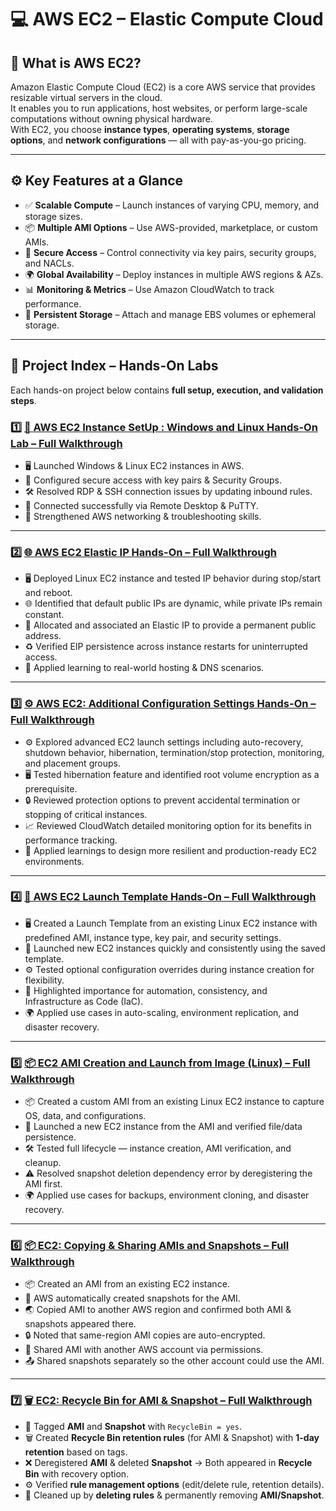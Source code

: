 # 💻 AWS EC2 – Elastic Compute Cloud

## 🌟 What is AWS EC2?
Amazon Elastic Compute Cloud (EC2) is a core AWS service that provides resizable virtual servers in the cloud.  
It enables you to run applications, host websites, or perform large-scale computations without owning physical hardware.  
With EC2, you choose **instance types**, **operating systems**, **storage options**, and **network configurations** — all with pay-as-you-go pricing.

---

## ⚙️ Key Features at a Glance
- ✅ **Scalable Compute** – Launch instances of varying CPU, memory, and storage sizes.
- 📦 **Multiple AMI Options** – Use AWS-provided, marketplace, or custom AMIs.
- 🔐 **Secure Access** – Control connectivity via key pairs, security groups, and NACLs.
- 🌍 **Global Availability** – Deploy instances in multiple AWS regions & AZs.
- 📊 **Monitoring & Metrics** – Use Amazon CloudWatch to track performance.
- 💾 **Persistent Storage** – Attach and manage EBS volumes or ephemeral storage.

---

## 📂 Project Index – Hands-On Labs
Each hands-on project below contains **full setup, execution, and validation steps**.

 ### 1️⃣ [🚀 AWS EC2 Instance SetUp : Windows and Linux Hands-On Lab – Full Walkthrough](https://github.com/Pankaj-Ksh/AWS-Hands-On/blob/main/02-EC2/01-Launch-Instance-Setup/launch-instance-setup.md)
- 🖥 Launched Windows & Linux EC2 instances in AWS.  
- 🔐 Configured secure access with key pairs & Security Groups.  
- 🛠 Resolved RDP & SSH connection issues by updating inbound rules.  
- 📡 Connected successfully via Remote Desktop & PuTTY.  
- 🚀 Strengthened AWS networking & troubleshooting skills.  

---

### 2️⃣ [🌐 AWS EC2 Elastic IP Hands-On – Full Walkthrough](https://github.com/Pankaj-Ksh/AWS-Hands-On/blob/main/02-EC2/02-Elastic-IP-Address/elastic-ip-address.md)
- 🖥 Deployed Linux EC2 instance and tested IP behavior during stop/start and reboot.  
- 🌐 Identified that default public IPs are dynamic, while private IPs remain constant.  
- 🔗 Allocated and associated an Elastic IP to provide a permanent public address.  
- ♻ Verified EIP persistence across instance restarts for uninterrupted access.  
- 🚀 Applied learning to real-world hosting & DNS scenarios.  

---

### 3️⃣ [⚙️ AWS EC2: Additional Configuration Settings Hands-On – Full Walkthrough](https://github.com/Pankaj-Ksh/AWS-Hands-On/blob/main/02-EC2/03-Advanced-Settings/advanced-settings.md)
- ⚙️ Explored advanced EC2 launch settings including auto-recovery, shutdown behavior, hibernation, termination/stop protection, monitoring, and placement groups.  
- 🖥 Tested hibernation feature and identified root volume encryption as a prerequisite.  
- 🔒 Reviewed protection options to prevent accidental termination or stopping of critical instances.  
- 📈 Reviewed CloudWatch detailed monitoring option for its benefits in performance tracking.  
- 🚀 Applied learnings to design more resilient and production-ready EC2 environments.  

---

### 4️⃣ [🚀 AWS EC2 Launch Template Hands-On – Full Walkthrough](https://github.com/Pankaj-Ksh/AWS-Hands-On/blob/main/02-EC2/04-Launch-Template/launch-template.md)
- 🖥 Created a Launch Template from an existing Linux EC2 instance with predefined AMI, instance type, key pair, and security settings.  
- 🚀 Launched new EC2 instances quickly and consistently using the saved template.  
- ⚙ Tested optional configuration overrides during instance creation for flexibility.  
- 📌 Highlighted importance for automation, consistency, and Infrastructure as Code (IaC).  
- 🌍 Applied use cases in auto-scaling, environment replication, and disaster recovery.  

---

### 5️⃣ [📦 EC2 AMI Creation and Launch from Image (Linux) – Full Walkthrough](https://github.com/Pankaj-Ksh/AWS-Hands-On/blob/main/02-EC2/05-AMI-Creation-%26-Launch-Instance-From-AMI/ami-creation-%26-launch-Instance-from-ami.md)
- 📦 Created a custom AMI from an existing Linux EC2 instance to capture OS, data, and configurations.  
- 🚀 Launched a new EC2 instance from the AMI and verified file/data persistence.  
- 🛠 Tested full lifecycle — instance creation, AMI verification, and cleanup.  
- ⚠ Resolved snapshot deletion dependency error by deregistering the AMI first.  
- 🌍 Applied use cases for backups, environment cloning, and disaster recovery.  

---

### 6️⃣ [📦 EC2: Copying & Sharing AMIs and Snapshots – Full Walkthrough](https://github.com/Pankaj-Ksh/AWS-Hands-On/blob/main/02-EC2/06-Copying-%26-Sharing-AMI-%26-Snapshot/copying--sharing-ami-%26-snapshot.md)
- 📦 Created an AMI from an existing EC2 instance.  
- 📂 AWS automatically created snapshots for the AMI.  
- 🌏 Copied AMI to another AWS region and confirmed both AMI & snapshots appeared there.  
- 🔒 Noted that same-region AMI copies are auto-encrypted.  
- 👥 Shared AMI with another AWS account via permissions.  
- 📤 Shared snapshots separately so the other account could use the AMI.

---

### 7️⃣ [🗑️ EC2: Recycle Bin for AMI & Snapshot – Full Walkthrough](https://github.com/Pankaj-Ksh/AWS-Hands-On/blob/main/02-EC2/07-Recycle-Bin-For-AMI-%26-Snapshot/recycle-bin-for-ami-%26-snapshot.md)
- 📝 Tagged **AMI** and **Snapshot** with `RecycleBin = yes`.  
- 🗑️ Created **Recycle Bin retention rules** (for AMI & Snapshot) with **1-day retention** based on tags.  
- ❌ Deregistered **AMI** & deleted **Snapshot** → Both appeared in **Recycle Bin** with recovery option.  
- ⚙️ Verified **rule management options** (edit/delete rule, retention details).  
- 🧹 Cleaned up by **deleting rules** & permanently removing **AMI/Snapshot**.  

